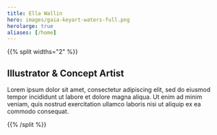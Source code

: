 ```yaml
---
title: Ella Wallin
hero: images/gaia-keyart-waters-full.png
herolarge: true
aliases: [/home]
---
```


{{% split widths="2" %}}

## Illustrator & Concept Artist

Lorem ipsum dolor sit amet, consectetur adipiscing elit, sed do eiusmod tempor incididunt ut labore et dolore magna aliqua. Ut enim ad minim veniam, quis nostrud exercitation ullamco laboris nisi ut aliquip ex ea commodo consequat.

{{% /split %}}
